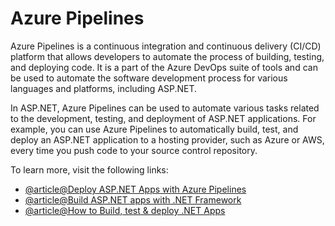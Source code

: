 # Azure Pipelines

Azure Pipelines is a continuous integration and continuous delivery (CI/CD) platform that allows developers to automate the process of building, testing, and deploying code. It is a part of the Azure DevOps suite of tools and can be used to automate the software development process for various languages and platforms, including ASP.NET.

In ASP.NET, Azure Pipelines can be used to automate various tasks related to the development, testing, and deployment of ASP.NET applications. For example, you can use Azure Pipelines to automatically build, test, and deploy an ASP.NET application to a hosting provider, such as Azure or AWS, every time you push code to your source control repository.

To learn more, visit the following links:

- [@article@Deploy ASP.NET Apps with Azure Pipelines](https://learn.microsoft.com/en-us/training/modules/deploy-aspnet-apps-azure-app-service-pipelines/)
- [@article@Build ASP.NET apps with .NET Framework](https://learn.microsoft.com/en-us/azure/devops/pipelines/apps/aspnet/build-aspnet-4?view=azure-devops)
- [@article@How to Build, test & deploy .NET Apps](https://learn.microsoft.com/en-us/azure/devops/pipelines/ecosystems/dotnet-core?view=azure-devops&tabs=dotnetfive)
